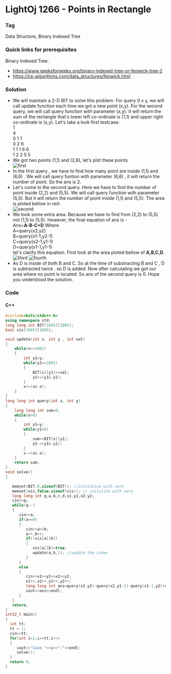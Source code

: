 # LightOj 1266 - Points in Rectangle
### Tag
Data Structure, Binary Indexed Tree
### Quick links for prerequisites
Binary Indexed Tree:  
- https://www.geeksforgeeks.org/binary-indexed-tree-or-fenwick-tree-2
- https://cp-algorithms.com/data_structures/fenwick.html

 
### Solution 
- We will maintain a 2-D BIT to solve this problem. For query 0 x y, we will call update function each time we got a new point (x,y). For the second query, we will call query function with parameter (x,y). It will return  the sum of the rectangle that's lower left co-ordinate is (1,1) and upper right co-ordinate is (x,y). Let's take a look first testcase: <br>
1   <br>
4   <br>
0 1 1   <br>
0 2 6   <br>
1 1 1 6 6   <br>
1 2 2 5 5   <br>
-  We got two points (1,1) and (2,6), let's plot these points <br>
![first](https://github.com/Rabby033/problem-tutorials/assets/52863153/5bdf2a95-34db-4f0e-88df-8a1c0cd8aa8f)
- In the first query , we have to find how many point are inside (1,1) and (6,6) . We will call query funtion with parameter (6,6) , it will return the number of point. So the ans is 2. <br>
- Let's come to the second query. Here we have to find the number of point inside (2,2) and (5,5). We will call query function with parameter (5,5). But it will return the number of point inside (1,1) and (5,5). The area is ploted bellow in red-  
  ![second](https://github.com/Rabby033/problem-tutorials/assets/52863153/58e666ac-42f8-41a9-8381-d129e94b23d2)
- We took some extra area. Because we have to find from (2,2) to (5,5) not (1,1) to (5,5). However, the final equation of ans is - <br>
Ans=**A-B-C+D** Where <br>  A=query(x2,y2) <br> B=query(x1-1,y2-1) <br> C=query(x2-1,y1-1) <br> D=query(x1-1,y1-1) <br>
let's clarify this equation. First look at the area ploted bellow of **A,B,C,D**. 
![third](https://github.com/Rabby033/problem-tutorials/assets/52863153/ddeec284-bedd-428f-aa94-09484b3f668e)
![fourth](https://github.com/Rabby033/problem-tutorials/assets/52863153/781a3c06-2646-46f0-a643-f58d175450a1)
- As D is inside of both B and C. So at the time of substracting B and C , D is subtracted twice . so D is added. Now after calculating 
we got our area where no point is located. So ans of the second query is 0. Hope you understood the solution.

### Code

#### C++
```cpp
#include<bits/stdc++.h>
using namespace std;
long long int BIT[1005][1005];
bool vis[1005][1005];

void update(int x, int y , int val)
{
    while(x<=1001)
    {
        int y1=y;
        while(y1<=1001)
        {
            BIT[x][y1]+=val;
            y1+=(y1&-y1);
        }
        x+=(x&-x);
    }
}
long long int query(int x, int y)
{
    long long int sum=0;
    while(x>0)
    {
        int y1=y;
        while(y1>0)
        {
            sum+=BIT[x][y1];
            y1-=(y1&-y1);
        }
        x-=(x&-x);
    }
    return sum;
}
void solve()
{
   
   memset(BIT,0,sizeof(BIT)); //initialize with zero 
   memset(vis,false,sizeof(vis)); // initalize with zero
   long long int q,a,b,c,d,x1,y1,x2,y2;
   cin>>q;
   while(q--)
   {
      cin>>a;
      if(a==0)
      {
         cin>>a>>b;
         a++,b++;
         if(!vis[a][b])
         {
            vis[a][b]=true; 
            update(a,b,1); //update the index 
         }
      }
      else
      {
         cin>>x1>>y1>>x2>>y2;
         x1++,x2++,y1++,y2++;
         long long int ans=query(x2,y2)-query(x2,y1-1)-query(x1-1,y2)+query(x1-1,y1-1); /* find total point inside the given rectengle */
         cout<<ans<<endl;
      }
   }
   return;
}
int32_t main()
{
  int tt;
  tt = 1;
  cin>>tt;
  for(int i=1;i<=tt;i++)
  {
     cout<<"Case "<<i<<":"<<endl;
     solve();
  }
  return 0;
}
```
